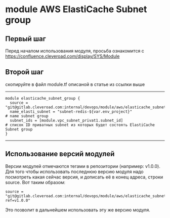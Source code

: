 # module AWS ElastiCache Subnet group

## Первый шаг 
Перед началом использования модуля, просьба ознакомится с 
https://confluence.cleveroad.com/display/SYS/Module

## Второй шаг 
скопируйте в файл module.tf описаной в статье из ссылки выше

---

``` 
module elasticache_subnet_group {
  source = "git@gitlab.cleveroad.com:internal/devops/module/aws/elasticache_subnet_group.git"
  name_elasti_subnet = "subnet-redis-${var.env_project}"                              # name subnet group
  subnet_ids = [module.vpc_subnet_privat1.subnet_id]                                  # список ID приватных subnet из которых будет состоять ElastiCache Subnet group
}
```

---

## Использование версий модулей
Версии модулей отмечаются тегами в репозитории (например: v1.0.0).
Для того чтобы использовать последнюю версию модуля надо посмотреть какая сейчас версия, и дописать её в конец адреса, строки source. Вот таким образом:
```
source = "git@gitlab.cleveroad.com:internal/devops/module/aws/elasticache_subnet_group.git?ref=v1.0.0"
```
Это позволит в дальнейшем использовать эту же версию модуля. 
